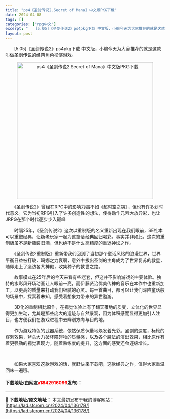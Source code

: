 ```yaml
---
title: "ps4《圣剑传说2.Secret of Mana》中文版PKG下载"
date: 2024-04-08
tags: []
categories: ["rpg中文"]
excerpt: "　　[5.05]《圣剑传说2》ps4pkg下载 中文版，小编今天为大家推荐的就是这款叫做圣剑传说的经典角色扮演游戏。 　　《圣剑传说2》曾经在RPG中的影响力虽不如《超时空之钥》，但也有许多划时代意义。它为当初RPG引入了许多创造性的想法，使得动作元素大放异彩，也让JRPG在那个时代逐步步入巅峰 　&hellip;"
layout: post
---
```


 <p>　　[5.05]《圣剑传说2》ps4pkg下载 中文版，小编今天为大家推荐的就是这款叫做圣剑传说的经典角色扮演游戏。</p> <p align="center"><img border="0" src="https://lad.sfcrom.cn/wp-content/uploads/2024/04/20240408_66136fade2763.webp" width="430" alt="ps4《圣剑传说2.Secret of Mana》中文版PKG下载" /></p> <p>　　《圣剑传说2》曾经在RPG中的影响力虽不如《超时空之钥》，但也有许多划时代意义。它为当初RPG引入了许多创造性的想法，使得动作元素大放异彩，也让JRPG在那个时代逐步步入巅峰</p> <p>　　时隔25年，《圣剑传说2》这次以重制版的名义重新出现在我们眼前，SE社本可以重塑经典，让新老玩家一起为这童话经典回归喝彩。事实并非如此，这次的重制版虽不是新瓶装旧酒，但也绝不是什么高精度的重返神坛之作。</p> <p>　　《圣剑传说2重制版》重新带我们回到了当初那个童话风格的浪漫世界，世界平衡日益被打破，玛娜之力衰弱，意外中拔出圣剑的主角成为了世界复苏的救星，随即走上了造访各大神殿，收集种子的救世之路。</p> <p>　　故事模式在25年后的今天来看有些老套，但这并不影响游戏的主要体验。独特的水彩风开场动画让人眼前一亮，而伊藤贤治优美传神的音乐在本作中也重新加工，以更高的质量来打动我们细腻的心灵。每一首曲目，都可以让我们深陷童话般的场景中，探索着未知，感受着想象力带来的异世遨游。</p> <p>　　3D化的重制相比原作，在视觉体验上有了翻天覆地的质变，立体化的世界显得更加生动，尤其是那些庞大的遗迹与自然景观，因为体积感而显得更加引人注目，也方便我们在游戏进程中去辨别方向与目的地。</p> <p>　　作为游戏特色的武器系统，依然保质保量地焕发着光彩。圣剑的速度，标枪的穿刺效果，斧头大力破坏障碍物的质量感，以及各个魔法的演出效果，相比原作有着更强劲的视觉表现力。随着熟练度的提升，这方面的感受还会逐级增长。</p> <p>&nbsp;</p> <p>　　如果大家喜欢这款游戏的话，就赶快来下载吧，这款经典之作，值得大家重温回味一遍哦。</p> <p><h4>下载地址(由网友<font color="red">a1842916096</font>发布)：</h4></p> 

---
📖 **下载地址/原文地址：** 本文最初发布于我的博客网站：[https://lad.sfcrom.cn/2024/04/136178/](https://lad.sfcrom.cn/2024/04/136178/)
